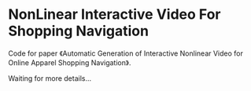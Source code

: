 # NonLinear Interactive Video For Shopping Navigation
Code for paper 《Automatic Generation of Interactive Nonlinear Video for Online Apparel Shopping Navigation》.

Waiting for more details...
